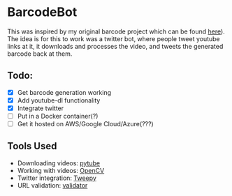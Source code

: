 # BarcodeBot

This was inspired by my original barcode project which can be found [here](https://github.com/AmritHariharan/FilmBarcode2)). The idea is for this to work was a twitter bot, where people tweet youtube links at it, it downloads and processes the video, and tweets the generated barcode back at them.

## Todo:
- [x] Get barcode generation working
- [x] Add youtube-dl functionality
- [x] Integrate twitter
- [ ] Put in a Docker container(?)
- [ ] Get it hosted on AWS/Google Cloud/Azure(???)

## Tools Used

- Downloading videos: [pytube](https://github.com/nficano/pytube)
- Working with videos: [OpenCV](http://opencv-python-tutroals.readthedocs.io/en/latest/)
- Twitter integration: [Tweepy](http://www.tweepy.org/)
- URL validation: [validator](https://github.com/kvesteri/validators)
